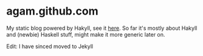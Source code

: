 agam.github.com
===============

My static blog powered by Hakyll, see it [here](http://agam.github.com/). So far it's mostly about Hakyll and (newbie) Haskell stuff, might make it more generic later on.

Edit: I have sinced moved to Jekyll
